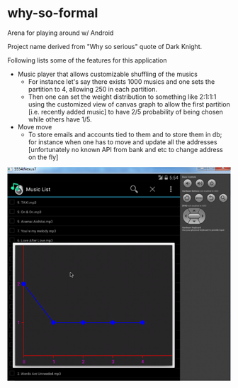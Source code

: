 why-so-formal
=============

Arena for playing around w/ Android

Project name derived from "Why so serious" quote of Dark Knight.

Following lists some of the features for this application
* Music player that allows customizable shuffling of the musics 
  * For instance let's say there exists 1000 musics and one sets the partition to 4, allowing 250 in each partition. 
  * Then one can set the weight distribution to something like 2:1:1:1 using the customized view of canvas graph to allow the first partition [i.e. recently added music] to have 2/5 probability of being chosen while others have 1/5. 
* Move move
  * To store emails and accounts tied to them and to store them in db; for instance when one has to move and update all the addresses [unfortunately no known API from bank and etc to change address on the fly]

![ScreenShot](https://github.com/JHKTruth/playground-arena/blob/master/examples/generic/src/main/webapp/images/screenshots/musicListSS.png?raw=true)
